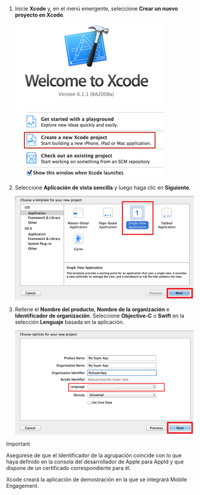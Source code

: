 1. Inicie **Xcode** y, en el menú emergente, seleccione **Crear un nuevo proyecto en Xcode**.
   
    ![](./media/mobile-engagement-create-new-ios-app/xcode-new-project.png)
2. Seleccione **Aplicación de vista sencilla** y luego haga clic en **Siguiente**.
   
    ![](./media/mobile-engagement-create-new-ios-app/xcode-simple-view.png)
3. Rellene el **Nombre del producto**, **Nombre de la organización** e **Identificador de organización**. Seleccione **Objective-C** o **Swift** en la selección **Lenguaje** basada en la aplicación.
   
    ![](./media/mobile-engagement-create-new-ios-app/xcode-project-props.png)

> [!IMPORTANT]
> Asegúrese de que el Identificador de la agrupación coincide con lo que haya definido en la consola del desarrollador de Apple para AppId y que dispone de un certificado correspondiente para él. 
> 
> 

Xcode creará la aplicación de demostración en la que se integrará Mobile Engagement.


